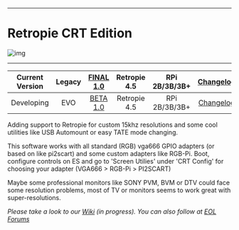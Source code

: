 ***
# Retropie CRT Edition

![img](https://github.com/krahsdevil/crt-for-retropie/blob/d398fe53a9e550c6aca72b926ea8c8a312aed028/logo.png?raw=true)
***
| Current Version  | Legacy | [FINAL 1.0](https://github.com/krahsdevil/crt-for-retropie/releases/tag/LEGACY_v.1.0) | Retropie 4.5 | RPi 2B/3B/3B+ | [Changelog](https://github.com/krahsdevil/crt-for-retropie/wiki/Changelogs-Retropie-CRT-Edition)  |
|:---:|:---:|:---:|:---:|:---:|:---:|
| Developing | EVO | [BETA 1.0](https://github.com/krahsdevil/crt-for-retropie/releases/download/evo.beta.1.0/retropieCRTEVO-BETAU1.img.gz) | Retropie 4.5 | RPi 2B/3B/3B+ | [Changelog](https://github.com/krahsdevil/crt-for-retropie/wiki/Changelogs-Retropie-CRT-Edition)  |



Adding support to Retropie for custom 15khz resolutions and some cool utilities like USB Automount or easy TATE mode changing.

This software works with all standard (RGB) vga666 GPIO adapters (or based on like pi2scart) and some custom adapters like RGB-Pi.
Boot, configure controls on ES and go to 'Screen Utilies' under 'CRT Config' for choosing your adapter (VGA666 > RGB-Pi > PI2SCART)

Maybe some professional monitors like SONY PVM, BVM or DTV could face some resolution problems, most of TV or monitors seems to work great with super-resolutions.

_Please take a look to our [Wiki](https://github.com/krahsdevil/crt-for-retropie/wiki) (in progress)._
_You can also follow at  [EOL Forums](https://www.elotrolado.net/hilo_retropie-crt-edition-raspberry-pi-2b-3b-3b-tv-15khz-vga666-pi2scart-rgb-pi_2328132)_
